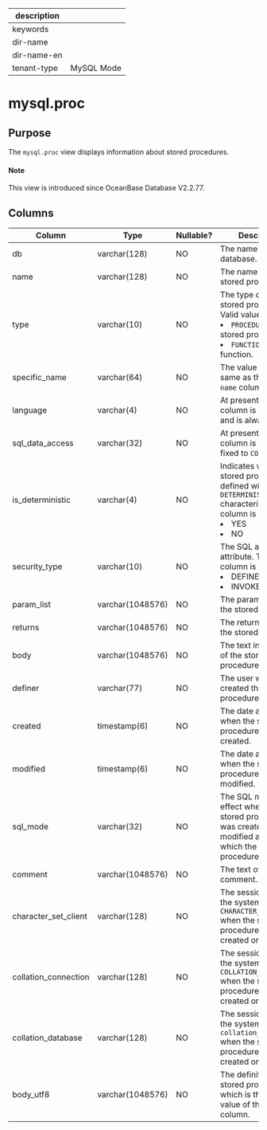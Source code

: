 | description ||
|---|---|
| keywords ||
| dir-name ||
| dir-name-en ||
| tenant-type | MySQL Mode |

# mysql.proc

## Purpose

The `mysql.proc` view displays information about stored procedures.

<main id="notice" type='explain'>
  <h4>Note</h4>
  <p>This view is introduced since OceanBase Database V2.2.77. </p>
</main>

## Columns

| **Column** | **Type** | **Nullable?** | **Description** |
|----------------------|------------------|----------------|---------------------------------------------------------------------------------------------------------------------------------------------------------------------------|
| db | varchar(128) | NO | The name of the database. |
| name | varchar(128) | NO | The name of the stored procedure. |
| type | varchar(10) | NO | The type of the stored procedure. Valid values: <li> `PROCEDURE`: a stored procedure.   <li> `FUNCTION`: a stored function. |
| specific_name | varchar(64) | NO | The value is the same as that of the `name` column. |
| language | varchar(4) | NO | At present, this column is not used and is always `SQL`. |
| sql_data_access | varchar(32) | NO | At present, this column is not used is fixed to `CONTAINS_SQL`. |
| is_deterministic | varchar(4) | NO | Indicates whether the stored procedure is defined with the `DETERMINISTIC` characteristic. This column is not used. <li> YES  <li> NO |
| security_type | varchar(10) | NO | The SQL access attribute. This column is not used. <li> DEFINER   <li> INVOKER |
| param_list | varchar(1048576) | NO | The parameter list of the stored procedure. |
| returns | varchar(1048576) | NO | The return value of the stored procedure. |
| body | varchar(1048576) | NO | The text information of the stored procedure definition. |
| definer | varchar(77) | NO | The user who created the stored procedure. |
| created | timestamp(6) | NO | The date and time when the stored procedure was created. |
| modified | timestamp(6) | NO | The date and time when the stored procedure was last modified. |
| sql_mode | varchar(32) | NO | The SQL mode in effect when the stored procedure was created or modified and under which the stored procedure executes. |
| comment | varchar(1048576) | NO | The text of the comment. |
| character_set_client | varchar(128) | NO | The session value of the system variable `CHARACTER_SET_CLIENT` when the stored procedure was created or modified. |
| collation_connection | varchar(128) | NO | The session value of the system variable `COLLATION_CONNECTION` when the stored procedure was created or modified. |
| collation_database | varchar(128) | NO | The session value of the system variable `collation_database` when the stored procedure was created or modified. |
| body_utf8 | varchar(1048576) | NO | The definition of the stored procedure, which is the same as value of the `body` column. |
